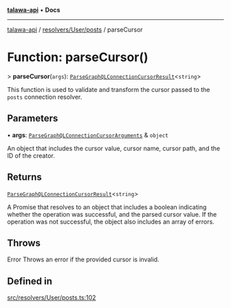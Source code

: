 [**talawa-api**](../../../../README.md) • **Docs**

***

[talawa-api](../../../../modules.md) / [resolvers/User/posts](../README.md) / parseCursor

# Function: parseCursor()

\> **parseCursor**(`args`): [`ParseGraphQLConnectionCursorResult`](../../../../utilities/graphQLConnection/parseGraphQLConnectionArguments/type-aliases/ParseGraphQLConnectionCursorResult.md)\<`string`\>

This function is used to validate and transform the cursor passed to the `posts` connection resolver.

## Parameters

• **args**: [`ParseGraphQLConnectionCursorArguments`](../../../../utilities/graphQLConnection/parseGraphQLConnectionArguments/type-aliases/ParseGraphQLConnectionCursorArguments.md) & `object`

An object that includes the cursor value, cursor name, cursor path, and the ID of the creator.

## Returns

[`ParseGraphQLConnectionCursorResult`](../../../../utilities/graphQLConnection/parseGraphQLConnectionArguments/type-aliases/ParseGraphQLConnectionCursorResult.md)\<`string`\>

A Promise that resolves to an object that includes a boolean indicating whether the operation was successful, and the parsed cursor value. If the operation was not successful, the object also includes an array of errors.

## Throws

Error Throws an error if the provided cursor is invalid.

## Defined in

[src/resolvers/User/posts.ts:102](https://github.com/PalisadoesFoundation/talawa-api/blob/a87b45a1c490c996c3a8a52e117ecbaa4742ef49/src/resolvers/User/posts.ts#L102)
